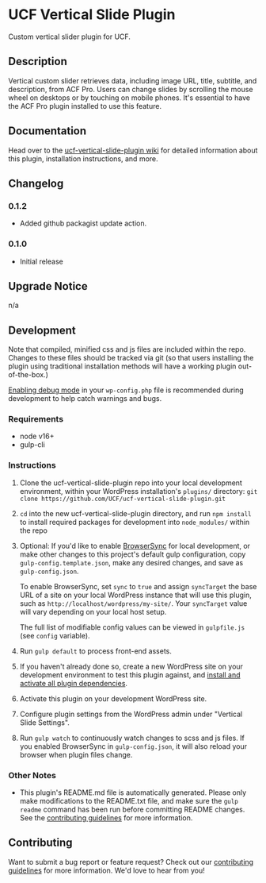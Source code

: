 # UCF Vertical Slide Plugin #

Custom vertical slider plugin for UCF.

## Description ##

Vertical custom slider retrieves data, including image URL, title, subtitle, and description, from ACF Pro. Users can change slides by scrolling the mouse wheel on desktops or by touching on mobile phones. It's essential to have the ACF Pro plugin installed to use this feature.

## Documentation ##

Head over to the [ucf-vertical-slide-plugin wiki](https://github.com/UCF/ucf-vertical-slide-plugin/wiki) for detailed information about this plugin, installation instructions, and more.


## Changelog ##

### 0.1.2 ###
* Added github packagist update action.

### 0.1.0 ###
* Initial release


## Upgrade Notice ##

n/a


## Development ##

Note that compiled, minified css and js files are included within the repo.  Changes to these files should be tracked via git (so that users installing the plugin using traditional installation methods will have a working plugin out-of-the-box.)

[Enabling debug mode](https://codex.wordpress.org/Debugging_in_WordPress) in your `wp-config.php` file is recommended during development to help catch warnings and bugs.

### Requirements ###
* node v16+
* gulp-cli

### Instructions ###
1. Clone the ucf-vertical-slide-plugin repo into your local development environment, within your WordPress installation's `plugins/` directory: `git clone https://github.com/UCF/ucf-vertical-slide-plugin.git`
2. `cd` into the new ucf-vertical-slide-plugin directory, and run `npm install` to install required packages for development into `node_modules/` within the repo
3. Optional: If you'd like to enable [BrowserSync](https://browsersync.io) for local development, or make other changes to this project's default gulp configuration, copy `gulp-config.template.json`, make any desired changes, and save as `gulp-config.json`.

    To enable BrowserSync, set `sync` to `true` and assign `syncTarget` the base URL of a site on your local WordPress instance that will use this plugin, such as `http://localhost/wordpress/my-site/`.  Your `syncTarget` value will vary depending on your local host setup.

    The full list of modifiable config values can be viewed in `gulpfile.js` (see `config` variable).
3. Run `gulp default` to process front-end assets.
4. If you haven't already done so, create a new WordPress site on your development environment to test this plugin against, and [install and activate all plugin dependencies](https://github.com/UCF/ucf-vertical-slide-plugin/wiki/Installation#installation-requirements).
5. Activate this plugin on your development WordPress site.
6. Configure plugin settings from the WordPress admin under "Vertical Slide Settings".
7. Run `gulp watch` to continuously watch changes to scss and js files. If you enabled BrowserSync in `gulp-config.json`, it will also reload your browser when plugin files change.

### Other Notes ###
* This plugin's README.md file is automatically generated. Please only make modifications to the README.txt file, and make sure the `gulp readme` command has been run before committing README changes.  See the [contributing guidelines](https://github.com/UCF/ucf-vertical-slide-plugin/blob/master/CONTRIBUTING.md) for more information.


## Contributing ##

Want to submit a bug report or feature request?  Check out our [contributing guidelines](https://github.com/UCF/ucf-vertical-slide-plugin/blob/master/CONTRIBUTING.md) for more information.  We'd love to hear from you!
